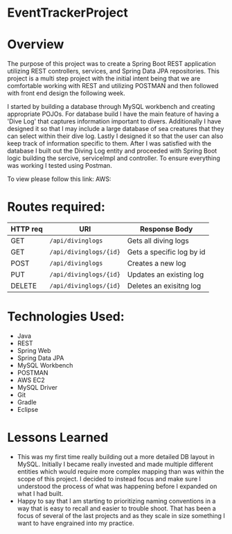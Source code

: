 # EventTrackerProject

# Overview
The purpose of this project was to create a Spring Boot REST application utilizing REST controllers, services, and Spring Data JPA repositories. This project is a multi step project with the initial intent being that we are comfortable working with REST and utilizing POSTMAN and then followed with front end design the following week.

I started by building a database through MySQL workbench and creating appropriate POJOs. For database build I have the main feature of having a 'Dive Log' that captures information important to divers. Additionally I have designed it so that I may include a large database of sea creatures that they can select within their dive log. Lastly I designed it so that the user can also keep track of information specific to them.
After I was satisfied with the database I built out the Diving Log entity and proceeded with Spring Boot logic building the sercive, serviceImpl and controller. To ensure everything was working I tested using Postman.

To view please follow this link:
AWS:



# Routes required:

|HTTP req    | URI                   |  Response Body |
|------------|-----------------------|---------------|
| GET        | `/api/divinglogs`     | Gets all diving logs|
| GET        | `/api/divinglogs/{id}`| Gets a specific log by id |
| POST       | `/api/divinglogs`     | Creates a new log |
| PUT        | `/api/divinglogs/{id}`| Updates an existing log |
| DELETE     | `/api/divinglogs/{id}`| Deletes an exisitng log |


# Technologies Used:
- Java
- REST
- Spring Web
- Spring Data JPA
- MySQL Workbench
- POSTMAN
- AWS EC2
- MySQL Driver
- Git
- Gradle
- Eclipse

# Lessons Learned
- This was my first time really building out a more detailed DB layout in MySQL. Initially I became really invested and made multiple different entities which would require more complex mapping than was within the scope of this project. I decided to instead focus and make sure I understood the process of what was happening before I expanded on what I had built.
- Happy to say that I am starting to prioritizing naming conventions in a way that is easy to recall and easier to trouble shoot. That has been a focus of several of the last projects and as they scale in size something I want to have engrained into my practice. 

